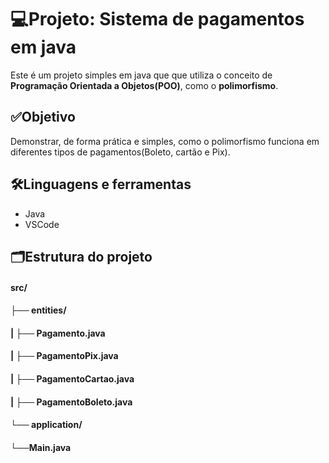 # 💻Projeto: Sistema de pagamentos em java
Este é um projeto simples em java que que utiliza o conceito de **Programação Orientada a Objetos(POO)**, como o **polimorfismo**.

## ✅Objetivo
Demonstrar, de forma prática e simples, como o polimorfismo funciona em diferentes tipos de pagamentos(Boleto, cartão e Pix).

## 🛠️Linguagens e ferramentas
- Java
- VSCode
  
## 🗂️Estrutura do projeto

#### src/
####   ├──  entities/
#### |       ├── Pagamento.java            
#### |       ├── PagamentoPix.java         
#### |       ├── PagamentoCartao.java     
#### |       ├── PagamentoBoleto.java      
#### └──  application/
####          └──Main.java      

